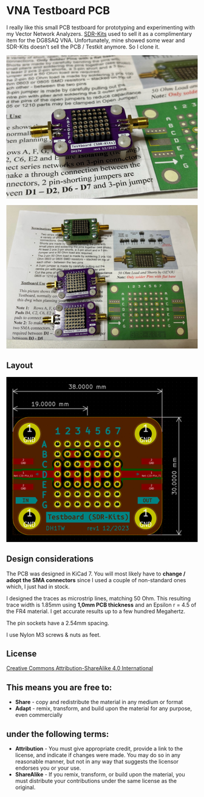 # VNA Testboard PCB

I really like this small PCB testboard for prototyping and experimenting with my Vector Network Analyzers. [SDR-Kits](https://www.sdr-kits.net) used to sell it as a complimentary item for the DG8SAQ VNA. Unfortunately, mine showed some wear and SDR-Kits doesn't sell the PCB / Testkit anymore. So I clone it.

![testboard](/docs/testboard.jpeg)

![testboard with original one from sdr-kits](/docs/testboard_with_original.jpeg)

## Layout

![PCB layout](/docs/layout.png)

## Design considerations

The PCB was designed in KiCad 7. You will most likely have to **change / adopt the SMA connectors** since I used a couple of non-standard ones which, I just had in stock.

I designed the traces as microstrip lines, matching 50 Ohm. This resulting trace width is 1.85mm using __1,0mm PCB thickness__ and an Epsilon r = 4.5 of the FR4 material. I get accurate results up to a few hundred Megahertz.

The pin sockets have a 2.54mm spacing.

I use Nylon M3 screws & nuts as feet.

## License

[Creative Commons Attribution-ShareAlike 4.0 International](https://creativecommons.org/licenses/by-sa/4.0/deed.en)

## This means you are free to:

- **Share** - copy and redistribute the material in any medium or format
- **Adapt** - remix, transform, and build upon the material for any purpose, even commercially

## under the following terms:

- **Attribution** - You must give appropriate credit, provide a link to the license, and indicate if changes were made. You may do so in any reasonable manner, but not in any way that suggests the licensor endorses you or your use.
- **ShareAlike** - If you remix, transform, or build upon the material, you must distribute your contributions under the same license as the original.